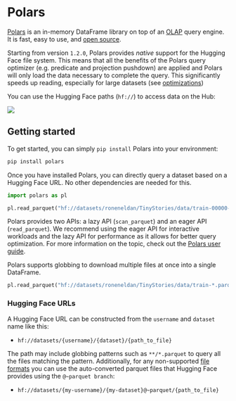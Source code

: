 # Polars

[Polars](https://pola.rs/) is an in-memory DataFrame library on top of an [OLAP](https://en.wikipedia.org/wiki/Online_analytical_processing) query engine. It is fast, easy to use, and [open source](https://github.com/pola-rs/polars/).

Starting from version `1.2.0`, Polars provides _native_ support for the Hugging Face file system. This means that all the benefits of the Polars query optimizer (e.g. predicate and projection pushdown) are applied and Polars will only load the data necessary to complete the query. This significantly speeds up reading, especially for large datasets (see [optimizations](./datasets-polars-optimizations))

You can use the Hugging Face paths (`hf://`) to access data on the Hub:

<div class="flex justify-center">
<img src="https://huggingface.co/datasets/huggingface/documentation-images/resolve/main/hub/polars_hf.png"/>
</div>

## Getting started

To get started, you can simply `pip install` Polars into your environment:

```bash
pip install polars
```

Once you have installed Polars, you can directly query a dataset based on a Hugging Face URL. No other dependencies are needed for this.

```python
import polars as pl

pl.read_parquet("hf://datasets/roneneldan/TinyStories/data/train-00000-of-00004-2d5a1467fff1081b.parquet")
```

<Tip>

Polars provides two APIs: a lazy API (`scan_parquet`) and an eager API (`read_parquet`). We recommend using the eager API for interactive workloads and the lazy API for performance as it allows for better query optimization. For more information on the topic, check out the [Polars user guide](https://docs.pola.rs/user-guide/concepts/lazy-api/#when-to-use-which).

</Tip>

Polars supports globbing to download multiple files at once into a single DataFrame.

```python
pl.read_parquet("hf://datasets/roneneldan/TinyStories/data/train-*.parquet")
```

### Hugging Face URLs

A Hugging Face URL can be constructed from the `username` and `dataset` name like this:

- `hf://datasets/{username}/{dataset}/{path_to_file}`

The path may include globbing patterns such as `**/*.parquet` to query all the files matching the pattern. Additionally, for any non-supported [file formats](./datasets-polars-file-formats) you can use the auto-converted parquet files that Hugging Face provides using the `@~parquet branch`:

- `hf://datasets/{my-username}/{my-dataset}@~parquet/{path_to_file}`
